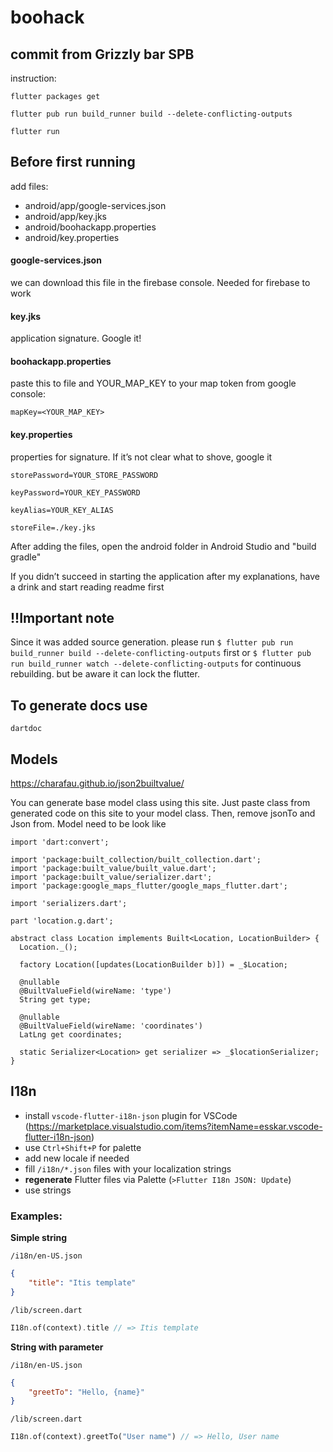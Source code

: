 # boohack

## commit from Grizzly bar SPB

instruction:

`flutter packages get`

`flutter pub run build_runner build --delete-conflicting-outputs`

`flutter run`

## Before first running

add files:

- android/app/google-services.json
- android/app/key.jks
- android/boohackapp.properties
- android/key.properties

#### google-services.json
we can download this file in the firebase console. Needed for firebase to work

#### key.jks
application signature. Google it!

#### boohackapp.properties
paste this to file and YOUR_MAP_KEY to your map token from google console:

```
mapKey=<YOUR_MAP_KEY>
```

#### key.properties

properties for signature. If it’s not clear what to shove, google it
```
storePassword=YOUR_STORE_PASSWORD

keyPassword=YOUR_KEY_PASSWORD

keyAlias=YOUR_KEY_ALIAS

storeFile=./key.jks
```
After adding the files, open the android folder in Android Studio and "build gradle"

If you didn’t succeed in starting the application after my explanations, have a drink and start reading readme first

## !!Important note

Since it was added source generation. please run `$ flutter pub run build_runner build --delete-conflicting-outputs` first or `$ flutter pub run build_runner watch --delete-conflicting-outputs` for continuous rebuilding. but be aware it can lock the flutter.

## To generate docs use

`dartdoc`

## Models

https://charafau.github.io/json2builtvalue/

You can generate base model class using this site. Just paste class from generated code on this site to your model class.
Then, remove jsonTo and Json from.
Model need to be look like
```
import 'dart:convert';

import 'package:built_collection/built_collection.dart';
import 'package:built_value/built_value.dart';
import 'package:built_value/serializer.dart';
import 'package:google_maps_flutter/google_maps_flutter.dart';

import 'serializers.dart';

part 'location.g.dart';

abstract class Location implements Built<Location, LocationBuilder> {
  Location._();

  factory Location([updates(LocationBuilder b)]) = _$Location;

  @nullable
  @BuiltValueField(wireName: 'type')
  String get type;
  
  @nullable
  @BuiltValueField(wireName: 'coordinates')
  LatLng get coordinates;

  static Serializer<Location> get serializer => _$locationSerializer;
}
```

## I18n

- install `vscode-flutter-i18n-json` plugin for VSCode (https://marketplace.visualstudio.com/items?itemName=esskar.vscode-flutter-i18n-json)
- use `Ctrl+Shift+P` for palette
- add new locale if needed
- fill `/i18n/*.json` files with your localization strings
- **regenerate** Flutter files via Palette (`>Flutter I18n JSON: Update`)
- use strings

### Examples:
**Simple string**

`/i18n/en-US.json`
```json
{
    "title": "Itis template"
}
```
`/lib/screen.dart`
```dart
I18n.of(context).title // => Itis template
```

**String with parameter**

`/i18n/en-US.json`
```json
{
    "greetTo": "Hello, {name}"
}
```
`/lib/screen.dart`
```dart
I18n.of(context).greetTo("User name") // => Hello, User name
```
